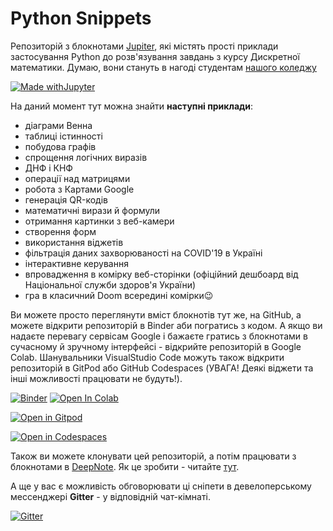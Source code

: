 # Python Snippets
Репозиторій з блокнотами [Jupiter](https://jupyter.org/), які містять прості приклади застосування Python до розв'язування завдань з курсу Дискретної математики. Думаю, вони стануть в нагоді студентам [нашого коледжу](http://polytechnic.poltava.ua)

[![Made withJupyter](https://img.shields.io/badge/Made%20with-Jupyter-orange?style=for-the-badge&logo=Jupyter)](https://jupyter.org/try)

На даний момент тут можна знайти **наступні приклади**:
* діаграми Венна
* таблиці істинності
* побудова графів
* спрощення логічних виразів
* ДНФ і КНФ
* операції над матрицями
* робота з Картами Google
* генерація QR-кодів
* математичні вирази й формули
* отримання картинки з веб-камери
* створення форм
* використання віджетів
* фільтрація даних захворюваності на COVID'19 в Україні
* інтерактивне керування
* впровадження в комірку веб-сторінки (офіційний дешбоард від Національної служби здоров'я України)
* гра в класичний Doom всередині комірки😉

Ви можете просто переглянути вміст блокнотів тут же, на GitHub, а можете відкрити репозиторій в Binder аби погратись з кодом. А якщо ви надаєте перевагу сервісам Google і бажаєте гратись з блокнотами в сучасному й зручному інтерфейсі - відкрийте репозиторій в Google Colab. Шанувальники VisualStudio Code можуть також відкрити репозиторій в GitPod  або  GitHub Codespaces (УВАГА! Деякі віджети та інші можливості працювати не будуть!).

[![Binder](https://mybinder.org/badge_logo.svg)](https://mybinder.org/v2/gh/liketaurus/PythonSnippets/main)
[![Open In Colab](https://colab.research.google.com/assets/colab-badge.svg)](https://colab.research.google.com/github/liketaurus/PythonSnippets/blob/main)

[![Open in Gitpod](https://gitpod.io/button/open-in-gitpod.svg)](https://gitpod.io/#https://github.com/liketaurus/PythonSnippets)

[![Open in Codespaces](https://img.shields.io/badge/Open%20in-Codespace-red)](https://github.com/codespaces/liketaurus-pythonsnippets-fr2x)

Також ви можете клонувати цей репозиторій, а потім працювати з блокнотами в [DeepNote](https://deepnote.com/). Як це зробити - читайте [тут](https://docs.deepnote.com/integrations/github).

А ще у вас є можливість обговорювати ці сніпети в девелоперському мессенджері **Gitter** - у відповідній чат-кімнаті.

[![Gitter](https://badges.gitter.im/PPC-SE-2020/OOP.svg)](https://gitter.im/PPC-SE-2020/OOP?utm_source=badge&utm_medium=badge&utm_campaign=pr-badge)





